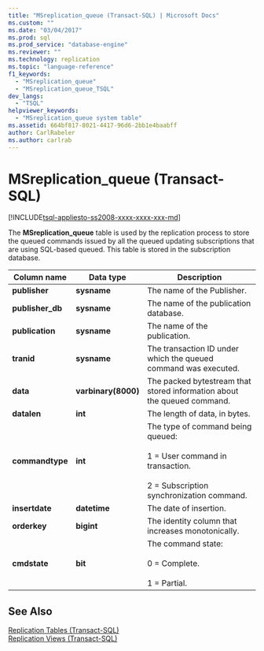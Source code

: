 ```yaml
---
title: "MSreplication_queue (Transact-SQL) | Microsoft Docs"
ms.custom: ""
ms.date: "03/04/2017"
ms.prod: sql
ms.prod_service: "database-engine"
ms.reviewer: ""
ms.technology: replication
ms.topic: "language-reference"
f1_keywords: 
  - "MSreplication_queue"
  - "MSreplication_queue_TSQL"
dev_langs: 
  - "TSQL"
helpviewer_keywords: 
  - "MSreplication_queue system table"
ms.assetid: 664bf817-8021-4417-96d6-2bb1e4baabff
author: CarlRabeler
ms.author: carlrab
---
```

# MSreplication_queue (Transact-SQL)
[!INCLUDE[tsql-appliesto-ss2008-xxxx-xxxx-xxx-md](../../includes/tsql-appliesto-ss2008-xxxx-xxxx-xxx-md.md)]

  The **MSreplication_queue** table is used by the replication process to store the queued commands issued by all the queued updating subscriptions that are using SQL-based queued. This table is stored in the subscription database.  
  
|Column name|Data type|Description|  
|-----------------|---------------|-----------------|  
|**publisher**|**sysname**|The name of the Publisher.|  
|**publisher_db**|**sysname**|The name of the publication database.|  
|**publication**|**sysname**|The name of the publication.|  
|**tranid**|**sysname**|The transaction ID under which the queued command was executed.|  
|**data**|**varbinary(8000)**|The packed bytestream that stored information about the queued command.|  
|**datalen**|**int**|The length of data, in bytes.|  
|**commandtype**|**int**|The type of command being queued:<br /><br /> 1 = User command in transaction.<br /><br /> 2 = Subscription synchronization command.|  
|**insertdate**|**datetime**|The date of insertion.|  
|**orderkey**|**bigint**|The identity column that increases monotonically.|  
|**cmdstate**|**bit**|The command state:<br /><br /> 0 = Complete.<br /><br /> 1 = Partial.|  
  
## See Also  
 [Replication Tables &#40;Transact-SQL&#41;](../../relational-databases/system-tables/replication-tables-transact-sql.md)   
 [Replication Views &#40;Transact-SQL&#41;](../../relational-databases/system-views/replication-views-transact-sql.md)  
  
  
